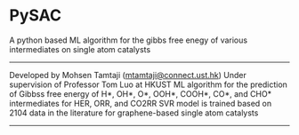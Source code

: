 # PySAC
A python based ML algorithm for the gibbs free enegy of various intermediates on single atom catalysts
************************************************************
Developed by Mohsen Tamtaji (mtamtaji@connect.ust.hk) Under supervision of Professor Tom Luo at HKUST
ML algorithm for the prediction of Gibbss free energy of H*, OH*, O*, OOH*, COOH*, CO*, and CHO* intermediates for HER, ORR, and CO2RR
SVR model is trained based on 2104 data in the literature for graphene-based single atom catalysts
************************************************************


